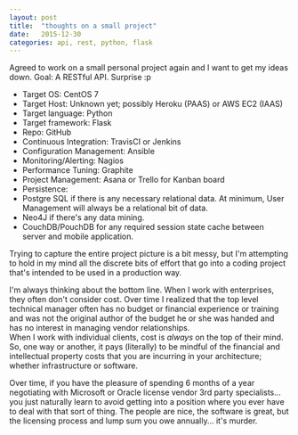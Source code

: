 ```yaml
---
layout: post
title:  "thoughts on a small project"
date:   2015-12-30
categories: api, rest, python, flask
---
```


Agreed to work on a small personal project again and I want to get my ideas down.
Goal: A RESTful API.  Surprise :p

- Target OS: CentOS 7
- Target Host: Unknown yet; possibly Heroku (PAAS) or AWS EC2 (IAAS)
- Target language: Python
- Target framework: Flask
- Repo: GitHub
- Continuous Integration: TravisCI or Jenkins
- Configuration Management: Ansible
- Monitoring/Alerting: Nagios
- Performance Tuning: Graphite
- Project Management: Asana or Trello for Kanban board
- Persistence:  
- Postgre SQL if there is any necessary relational data.  At minimum, User Management will always be a relational bit of data.
- Neo4J if there's any data mining.
- CouchDB/PouchDB for any required session state cache between server and mobile application.

Trying to capture the entire project picture is a bit messy, but I'm attempting to hold in my mind all the discrete bits of effort that go into a coding project that's intended to be used in a production way.

I'm always thinking about the bottom line.  When I work with enterprises, they often don't consider cost.  Over time I realized that the top level technical manager often has no budget or financial experience or training and was not the original author of the budget he or she was handed and has no interest in managing vendor relationships.  
When I work with individual clients, cost is *always* on the top of their mind.  So, one way or another, it pays (literally) to be mindful of the financial and intellectual property costs that you are incurring in your architecture; whether infrastructure or software.

Over time, if you have the pleasure of spending 6 months of a year negotiating with Microsoft or Oracle license vendor 3rd party specialists...  you just naturally learn to avoid getting into a position where you ever have to deal with that sort of thing.  The people are nice, the software is great, but the licensing process and lump sum you owe annually... it's murder.
